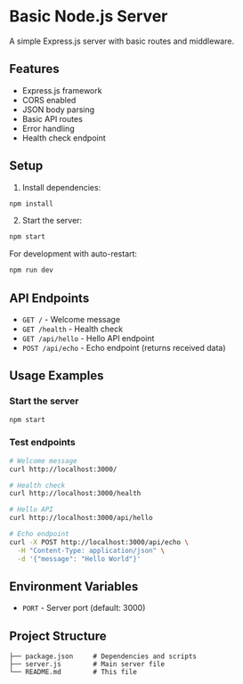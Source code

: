 # Basic Node.js Server

A simple Express.js server with basic routes and middleware.

## Features

- Express.js framework
- CORS enabled
- JSON body parsing
- Basic API routes
- Error handling
- Health check endpoint

## Setup

1. Install dependencies:
```bash
npm install
```

2. Start the server:
```bash
npm start
```

For development with auto-restart:
```bash
npm run dev
```

## API Endpoints

- `GET /` - Welcome message
- `GET /health` - Health check
- `GET /api/hello` - Hello API endpoint
- `POST /api/echo` - Echo endpoint (returns received data)

## Usage Examples

### Start the server
```bash
npm start
```

### Test endpoints
```bash
# Welcome message
curl http://localhost:3000/

# Health check
curl http://localhost:3000/health

# Hello API
curl http://localhost:3000/api/hello

# Echo endpoint
curl -X POST http://localhost:3000/api/echo \
  -H "Content-Type: application/json" \
  -d '{"message": "Hello World"}'
```

## Environment Variables

- `PORT` - Server port (default: 3000)

## Project Structure

```
├── package.json     # Dependencies and scripts
├── server.js        # Main server file
└── README.md        # This file
```
